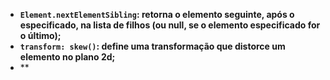 - **`Element.nextElementSibling`: retorna o elemento seguinte, após o especificado, na lista de filhos (ou null, se o elemento especificado for o último);**
- **`transform: skew()`: define uma transformação que distorce um elemento no plano 2d;**
- **